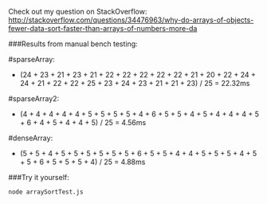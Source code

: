 Check out my question on StackOverflow: http://stackoverflow.com/questions/34476963/why-do-arrays-of-objects-fewer-data-sort-faster-than-arrays-of-numbers-more-da

###Results from manual bench testing:

#sparseArray:
* (24 + 23 + 21 + 23 + 21 + 22 + 22 + 22 + 22 + 22 + 21 + 20 + 22 + 24 + 24 + 21 + 22 + 22 + 25 + 23 + 24 + 23 + 21 + 21 + 23) / 25 = 22.32ms

#sparseArray2:
* (4 + 4 + 4 + 4 + 4 + 5 + 5 + 5 + 5 + 4 + 6 + 5 + 5 + 4 + 5 + 4 + 4 + 4 + 5 + 6 + 4 + 5 + 4 + 4 + 5) / 25 = 4.56ms

#denseArray:
* (5 + 5 + 4 + 5 + 5 + 5 + 5 + 5 + 5 + 6 + 5 + 5 + 4 + 4 + 5 + 5 + 5 + 4 + 5 + 5 + 6 + 5 + 5 + 5 + 4) / 25 = 4.88ms

###Try it yourself:

`node arraySortTest.js`

